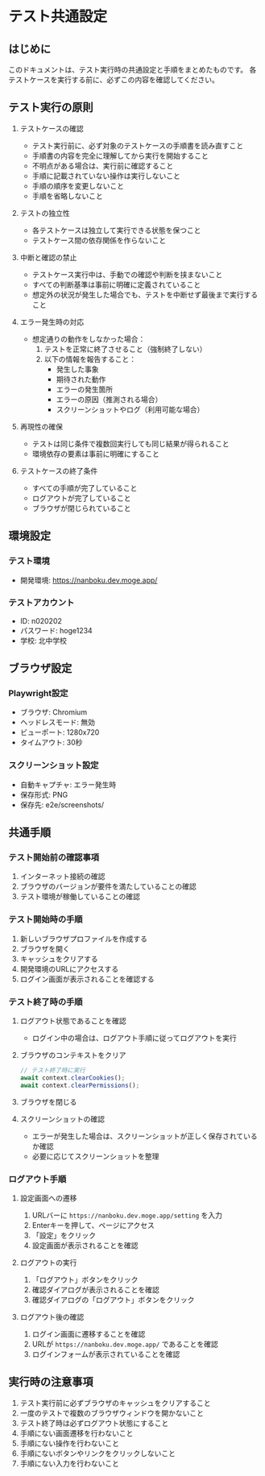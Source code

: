 # テスト共通設定

## はじめに
このドキュメントは、テスト実行時の共通設定と手順をまとめたものです。
各テストケースを実行する前に、必ずこの内容を確認してください。

## テスト実行の原則

1. テストケースの確認
   - テスト実行前に、必ず対象のテストケースの手順書を読み直すこと
   - 手順書の内容を完全に理解してから実行を開始すること
   - 不明点がある場合は、実行前に確認すること
   - 手順に記載されていない操作は実行しないこと
   - 手順の順序を変更しないこと
   - 手順を省略しないこと

2. テストの独立性
   - 各テストケースは独立して実行できる状態を保つこと
   - テストケース間の依存関係を作らないこと

3. 中断と確認の禁止
   - テストケース実行中は、手動での確認や判断を挟まないこと
   - すべての判断基準は事前に明確に定義されていること
   - 想定外の状況が発生した場合でも、テストを中断せず最後まで実行すること

4. エラー発生時の対応
   - 想定通りの動作をしなかった場合：
     1. テストを正常に終了させること（強制終了しない）
     2. 以下の情報を報告すること：
        - 発生した事象
        - 期待された動作
        - エラーの発生箇所
        - エラーの原因（推測される場合）
        - スクリーンショットやログ（利用可能な場合）

5. 再現性の確保
   - テストは同じ条件で複数回実行しても同じ結果が得られること
   - 環境依存の要素は事前に明確にすること

6. テストケースの終了条件
   - すべての手順が完了していること
   - ログアウトが完了していること
   - ブラウザが閉じられていること

## 環境設定

### テスト環境
- 開発環境: https://nanboku.dev.moge.app/

### テストアカウント
- ID: n020202
- パスワード: hoge1234
- 学校: 北中学校

## ブラウザ設定

### Playwright設定
- ブラウザ: Chromium
- ヘッドレスモード: 無効
- ビューポート: 1280x720
- タイムアウト: 30秒

### スクリーンショット設定
- 自動キャプチャ: エラー発生時
- 保存形式: PNG
- 保存先: e2e/screenshots/

## 共通手順

### テスト開始前の確認事項
1. インターネット接続の確認
2. ブラウザのバージョンが要件を満たしていることの確認
3. テスト環境が稼働していることの確認

### テスト開始時の手順
1. 新しいブラウザプロファイルを作成する
2. ブラウザを開く
3. キャッシュをクリアする
4. 開発環境のURLにアクセスする
5. ログイン画面が表示されることを確認する

### テスト終了時の手順
1. ログアウト状態であることを確認
   - ログイン中の場合は、ログアウト手順に従ってログアウトを実行

2. ブラウザのコンテキストをクリア
   ```javascript
   // テスト終了時に実行
   await context.clearCookies();
   await context.clearPermissions();
   ```

3. ブラウザを閉じる

4. スクリーンショットの確認
   - エラーが発生した場合は、スクリーンショットが正しく保存されているか確認
   - 必要に応じてスクリーンショットを整理

### ログアウト手順
1. 設定画面への遷移
   1. URLバーに `https://nanboku.dev.moge.app/setting` を入力
   2. Enterキーを押して、ページにアクセス
   3. 「設定」をクリック
   4. 設定画面が表示されることを確認
   
2. ログアウトの実行
   1. 「ログアウト」ボタンをクリック
   2. 確認ダイアログが表示されることを確認
   3. 確認ダイアログの「ログアウト」ボタンをクリック
   
3. ログアウト後の確認
   1. ログイン画面に遷移することを確認
   2. URLが `https://nanboku.dev.moge.app/` であることを確認
   3. ログインフォームが表示されていることを確認

## 実行時の注意事項
1. テスト実行前に必ずブラウザのキャッシュをクリアすること
2. 一度のテストで複数のブラウザウィンドウを開かないこと
3. テスト終了時は必ずログアウト状態にすること
4. 手順にない画面遷移を行わないこと
5. 手順にない操作を行わないこと
6. 手順にないボタンやリンクをクリックしないこと
7. 手順にない入力を行わないこと 